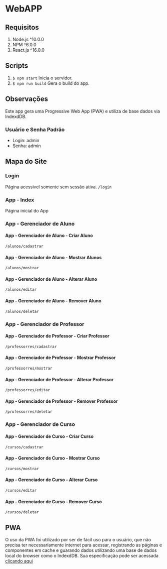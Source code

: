 # WebAPP

## Requisitos

1. Node.js ^10.0.0
2. NPM ^6.0.0
3. React.js ^16.0.0


## Scripts

1. `$ npm start` Inicia o servidor.
2. `$ npm run build` Gera o build do app.


## Observações

Este app gera uma Progressive Web App (PWA) e utiliza de base dados via IndexdDB.

### Usuário e Senha Padrão

- Login: admin
- Senha: admin

## Mapa do Site

### Login

Página acessivel somente sem sessão ativa.
`/login`

### App - Index

Página inicial do App

### App - Gerenciador de Aluno

#### App - Gerenciador de Aluno - Criar Aluno
`/alunos/cadastrar`
#### App - Gerenciador de Aluno - Mostrar Alunos
`/alunos/mostrar`
#### App - Gerenciador de Aluno - Alterar Aluno
`/alunos/editar`
#### App - Gerenciador de Aluno - Remover Aluno
`/alunos/deletar`

### App - Gerenciador de Professor

#### App - Gerenciador de Professor - Criar Professor
`/professorres/cadastrar`
#### App - Gerenciador de Professor - Mostrar Professor
`/professorres/mostrar`
#### App - Gerenciador de Professor - Alterar Professor
`/professorres/editar`
#### App - Gerenciador de Professor - Remover Professor
`/professorres/deletar`

### App - Gerenciador de Curso

#### App - Gerenciador de Curso - Criar Curso
`/cursos/cadastrar`
#### App - Gerenciador de Curso - Mostrar Curso
`/cursos/mostrar`
#### App - Gerenciador de Curso - Alterar Curso
`/cursos/editar`
#### App - Gerenciador de Curso - Remover Curso
`/cursos/deletar`


## PWA

O uso da PWA foi utilizado por ser de fácil uso para o usuário, que não precisa ter necessariamente internet para acessar, registrando as páginas e componentes em cache e guarando dados utilizando uma base de dados local do browser como o IndexdDB. Sua especificação pode ser acessada [clicando aqui](https://developers.google.com/web/progressive-web-apps/checklist)
